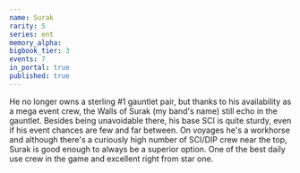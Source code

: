 ```yaml
---
name: Surak
rarity: 5
series: ent
memory_alpha:
bigbook_tier: 3
events: 7
in_portal: true
published: true
---
```


He no longer owns a sterling #1 gauntlet pair, but thanks to his availability as a mega event crew, the Walls of Surak (my band's name) still echo in the gauntlet. Besides being unavoidable there, his base SCI is quite sturdy, even if his event chances are few and far between. On voyages he's a workhorse and although there's a curiously high number of SCI/DIP crew near the top, Surak is good enough to always be a superior option. One of the best daily use crew in the game and excellent right from star one.
